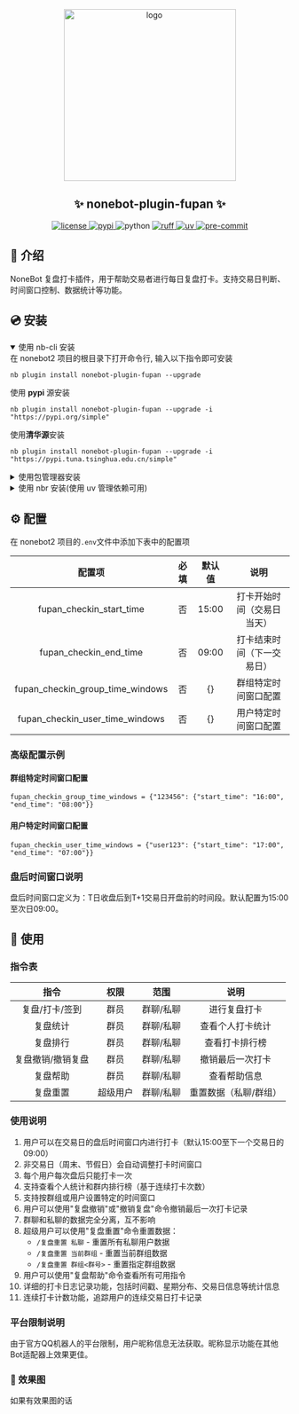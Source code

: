 <div align="center">
    <a href="https://v2.nonebot.dev/store">
    <img src="https://raw.githubusercontent.com/fllesser/nonebot-plugin-template/refs/heads/resource/.docs/NoneBotPlugin.svg" width="310" alt="logo"></a>

## ✨ nonebot-plugin-fupan ✨

<a href="./LICENSE">
    <img src="https://img.shields.io/github/license/zanderzhng/nonebot-plugin-fupan.svg" alt="license">
</a>
<a href="https://pypi.python.org/pypi/nonebot-plugin-fupan">
    <img src="https://img.shields.io/pypi/v/nonebot-plugin-fupan.svg" alt="pypi">
</a>
<img src="https://img.shields.io/badge/python-3.10+-blue.svg" alt="python">
<a href="https://github.com/astral-sh/ruff">
    <img src="https://img.shields.io/badge/code%20style-ruff-black?style=flat-square&logo=ruff" alt="ruff">
</a>
<a href="https://github.com/astral-sh/uv">
    <img src="https://img.shields.io/badge/package%20manager-uv-black?style=flat-square&logo=uv" alt="uv">
</a>
<a href="https://results.pre-commit.ci/latest/github/zanderzhng/nonebot-plugin-fupan/master">
    <img src="https://results.pre-commit.ci/badge/github/zanderzhng/nonebot-plugin-fupan/master.svg" alt="pre-commit" />
</a>
</div>

## 📖 介绍

NoneBot 复盘打卡插件，用于帮助交易者进行每日复盘打卡。支持交易日判断、时间窗口控制、数据统计等功能。

## 💿 安装

<details open>
<summary>使用 nb-cli 安装</summary>
在 nonebot2 项目的根目录下打开命令行, 输入以下指令即可安装

    nb plugin install nonebot-plugin-fupan --upgrade
使用 **pypi** 源安装

    nb plugin install nonebot-plugin-fupan --upgrade -i "https://pypi.org/simple"
使用**清华源**安装

    nb plugin install nonebot-plugin-fupan --upgrade -i "https://pypi.tuna.tsinghua.edu.cn/simple"


</details>

<details>
<summary>使用包管理器安装</summary>
在 nonebot2 项目的插件目录下, 打开命令行, 根据你使用的包管理器, 输入相应的安装命令

<details open>
<summary>uv</summary>

    uv add nonebot-plugin-fupan
安装仓库 master 分支

    uv add git+https://github.com/zanderzhng/nonebot-plugin-fupan@master
</details>

<details>
<summary>pdm</summary>

    pdm add nonebot-plugin-fupan
安装仓库 master 分支

    pdm add git+https://github.com/zanderzhng/nonebot-plugin-fupan@master
</details>
<details>
<summary>poetry</summary>

    poetry add nonebot-plugin-fupan
安装仓库 master 分支

    poetry add git+https://github.com/zanderzhng/nonebot-plugin-fupan@master
</details>

打开 nonebot2 项目根目录下的 `pyproject.toml` 文件, 在 `[tool.nonebot]` 部分追加写入

    plugins = ["nonebot_plugin_fupan"]

</details>

<details>
<summary>使用 nbr 安装(使用 uv 管理依赖可用)</summary>

[nbr](https://github.com/fllesser/nbr) 是一个基于 uv 的 nb-cli，可以方便地管理 nonebot2

    nbr plugin install nonebot-plugin-fupan
使用 **pypi** 源安装

    nbr plugin install nonebot-plugin-fupan -i "https://pypi.org/simple"
使用**清华源**安装

    nbr plugin install nonebot-plugin-fupan -i "https://pypi.tuna.tsinghua.edu.cn/simple"

</details>


## ⚙️ 配置

在 nonebot2 项目的`.env`文件中添加下表中的配置项

| 配置项  | 必填  | 默认值 |   说明   |
| :-----: | :---: | :----: | :------: |
| fupan_checkin_start_time | 否 | 15:00 | 打卡开始时间（交易日当天） |
| fupan_checkin_end_time | 否 | 09:00 | 打卡结束时间（下一交易日） |
| fupan_checkin_group_time_windows | 否 | {} | 群组特定时间窗口配置 |
| fupan_checkin_user_time_windows | 否 | {} | 用户特定时间窗口配置 |

### 高级配置示例

#### 群组特定时间窗口配置
```env
fupan_checkin_group_time_windows = {"123456": {"start_time": "16:00", "end_time": "08:00"}}
```

#### 用户特定时间窗口配置
```env
fupan_checkin_user_time_windows = {"user123": {"start_time": "17:00", "end_time": "07:00"}}
```

### 盘后时间窗口说明
盘后时间窗口定义为：T日收盘后到T+1交易日开盘前的时间段。默认配置为15:00至次日09:00。

## 🎉 使用
### 指令表
| 指令  | 权限  | 范围  |   说明   |
| :---: | :---: | :---: | :------: |
| 复盘/打卡/签到 | 群员  | 群聊/私聊  | 进行复盘打卡 |
| 复盘统计 | 群员  | 群聊/私聊  | 查看个人打卡统计 |
| 复盘排行 | 群员  | 群聊/私聊  | 查看打卡排行榜 |
| 复盘撤销/撤销复盘 | 群员  | 群聊/私聊  | 撤销最后一次打卡 |
| 复盘帮助 | 群员  | 群聊/私聊  | 查看帮助信息 |
| 复盘重置 | 超级用户  | 群聊/私聊  | 重置数据（私聊/群组） |

### 使用说明
1. 用户可以在交易日的盘后时间窗口内进行打卡（默认15:00至下一个交易日的09:00）
2. 非交易日（周末、节假日）会自动调整打卡时间窗口
3. 每个用户每次盘后只能打卡一次
4. 支持查看个人统计和群内排行榜（基于连续打卡次数）
5. 支持按群组或用户设置特定的时间窗口
6. 用户可以使用"复盘撤销"或"撤销复盘"命令撤销最后一次打卡记录
7. 群聊和私聊的数据完全分离，互不影响
8. 超级用户可以使用"复盘重置"命令重置数据：
   - `/复盘重置 私聊` - 重置所有私聊用户数据
   - `/复盘重置 当前群组` - 重置当前群组数据
   - `/复盘重置 群组<群号>` - 重置指定群组数据
9. 用户可以使用"复盘帮助"命令查看所有可用指令
10. 详细的打卡日志记录功能，包括时间戳、星期分布、交易日信息等统计信息
11. 连续打卡计数功能，追踪用户的连续交易日打卡记录

### 平台限制说明
由于官方QQ机器人的平台限制，用户昵称信息无法获取。昵称显示功能在其他Bot适配器上效果更佳。

### 🎨 效果图
如果有效果图的话